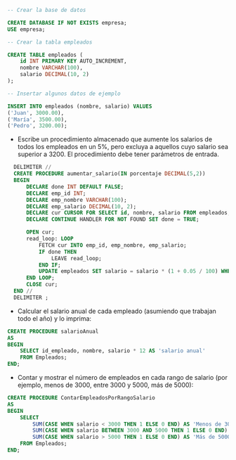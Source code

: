 ```sql
-- Crear la base de datos

CREATE DATABASE IF NOT EXISTS empresa;
USE empresa;

-- Crear la tabla empleados

CREATE TABLE empleados (
    id INT PRIMARY KEY AUTO_INCREMENT,
    nombre VARCHAR(100),
    salario DECIMAL(10, 2)
);

-- Insertar algunos datos de ejemplo

INSERT INTO empleados (nombre, salario) VALUES
('Juan', 3000.00),
('María', 3500.00),
('Pedro', 3200.00);
```
- Escribe un procedimiento almacenado que aumente los salarios de todos los empleados en un 5%, pero excluya a aquellos cuyo salario sea superior a 3200. El procedimiento debe tener parámetros de entrada.

```sql
  DELIMITER //
  CREATE PROCEDURE aumentar_salario(IN porcentaje DECIMAL(5,2))
  BEGIN
      DECLARE done INT DEFAULT FALSE;
      DECLARE emp_id INT;
      DECLARE emp_nombre VARCHAR(100);
      DECLARE emp_salario DECIMAL(10, 2);
      DECLARE cur CURSOR FOR SELECT id, nombre, salario FROM empleados;
      DECLARE CONTINUE HANDLER FOR NOT FOUND SET done = TRUE;

      OPEN cur;
      read_loop: LOOP
          FETCH cur INTO emp_id, emp_nombre, emp_salario;
          IF done THEN
              LEAVE read_loop;
          END IF;
          UPDATE empleados SET salario = salario * (1 + 0.05 / 100) WHERE id = emp_id AND salario > 3200;
      END LOOP;
      CLOSE cur;
  END //
  DELIMITER ;
```

- Calcular el salario anual de cada empleado (asumiendo que trabajan todo el año) y lo imprima:

```sql
CREATE PROCEDURE salarioAnual
AS
BEGIN
    SELECT id_empleado, nombre, salario * 12 AS 'salario anual'
    FROM Empleados;
END;
```

- Contar y mostrar el número de empleados en cada rango de salario (por ejemplo, menos de 3000, entre 3000 y 5000, más de 5000):

```sql
CREATE PROCEDURE ContarEmpleadosPorRangoSalario
AS
BEGIN
    SELECT 
        SUM(CASE WHEN salario < 3000 THEN 1 ELSE 0 END) AS 'Menos de 3000',
        SUM(CASE WHEN salario BETWEEN 3000 AND 5000 THEN 1 ELSE 0 END) AS 'Entre 3000 y 5000',
        SUM(CASE WHEN salario > 5000 THEN 1 ELSE 0 END) AS 'Más de 5000'
    FROM Empleados;
END;

```